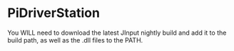 ﻿# PiDriverStation
You WILL need to download the latest JInput nightly build and add it to the build path, as well as the .dll files to the PATH.
